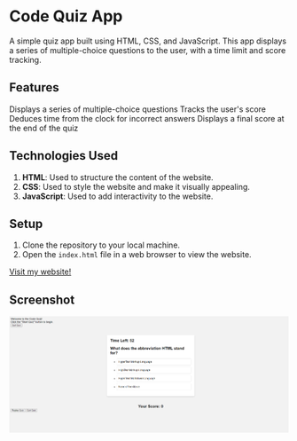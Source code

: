 
# Code Quiz App

A simple quiz app built using HTML, CSS, and JavaScript. This app displays a series of multiple-choice questions to the user, with a time limit and score tracking.

## Features

Displays a series of multiple-choice questions
Tracks the user's score
Deduces time from the clock for incorrect answers
Displays a final score at the end of the quiz


## Technologies Used

1. **HTML**: Used to structure the content of the website.
2. **CSS**: Used to style the website and make it visually appealing.
3.  **JavaScript**: Used to add interactivity to the website.

## Setup

1. Clone the repository to your local machine.
2. Open the `index.html` file in a web browser to view the website.

[Visit my website!](https://codequizapp.netlify.app)

## Screenshot
![Screenshot of my website](/CodeQuizScreenshot.png)


